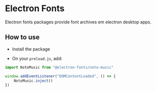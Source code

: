 # Electron Fonts

Electron fonts packages provide font archives em electron desktop apps.

## How to use

* Install the package

* On your `preload.js`, add:

```ts
import NotoMusic from "@electron-fonts/noto-music"

window.addEventListener("DOMContentLoaded", () => {
    NotoMusic.inject()
})
```